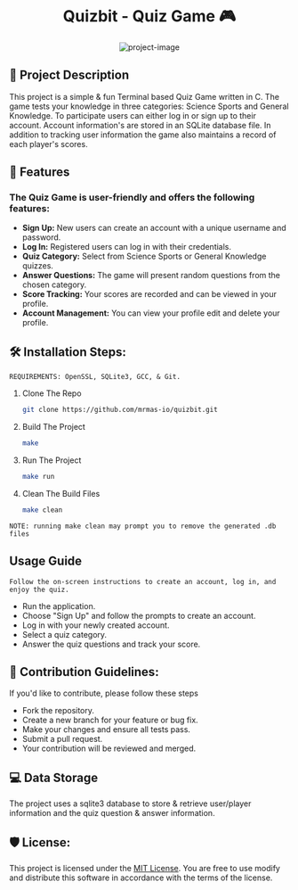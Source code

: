 <h1 align="center" id="title">Quizbit - Quiz Game 🎮</h1>

<p align="center"><img src="https://socialify.git.ci/mrmas-io/quizbit/image?description=1&amp;font=Inter&amp;forks=1&amp;issues=1&amp;language=1&amp;name=1&amp;owner=1&amp;pattern=Floating%20Cogs&amp;pulls=1&amp;stargazers=1&amp;theme=Auto" alt="project-image"></p>

## 📝 Project Description
This project is a simple &amp; fun Terminal based Quiz Game written in C. The game tests your knowledge in three categories: Science Sports and General Knowledge. To participate users can either log in or sign up to their account. Account information's are stored in an SQLite database file. In addition to tracking user information the game also maintains a record of each player's scores.


## 🧐 Features
### The Quiz Game is user-friendly and offers the following features:
- **Sign Up:** New users can create an account with a unique username and password.
- **Log In:** Registered users can log in with their credentials.
- **Quiz Category:** Select from Science Sports or General Knowledge quizzes.
- **Answer Questions:** The game will present random questions from the chosen category.
- **Score Tracking:** Your scores are recorded and can be viewed in your profile.
- **Account Management:** You can view your profile edit and delete your profile.

## 🛠️ Installation Steps:
``REQUIREMENTS: OpenSSL, SQLite3, GCC, & Git.``

1. Clone The Repo
   ```bash
   git clone https://github.com/mrmas-io/quizbit.git
   ```

2. Build The Project
   ```bash
   make
   ```

3. Run The Project
   ```bash
   make run
   ```

4. Clean The Build Files
   ```bash
   make clean
   ```
``NOTE: running make clean may prompt you to remove the generated .db files``

## Usage Guide
``Follow the on-screen instructions to create an account, log in, and enjoy the quiz.``

- Run the application.
- Choose &quot;Sign Up&quot; and follow the prompts to create an account.
- Log in with your newly created account.
- Select a quiz category.
- Answer the quiz questions and track your score.

## 🍰 Contribution Guidelines:
If you&#39;d like to contribute, please follow these steps

- Fork the repository.
- Create a new branch for your feature or bug fix.
- Make your changes and ensure all tests pass.
- Submit a pull request.
- Your contribution will be reviewed and merged.

## 💻 Data Storage
The project uses a sqlite3 database to store &amp; retrieve user/player information and the quiz question &amp; answer information.

## 🛡️ License:
This project is licensed under the [MIT License](LICENSE). You are free to use modify and distribute this software in accordance with the terms of the license.
